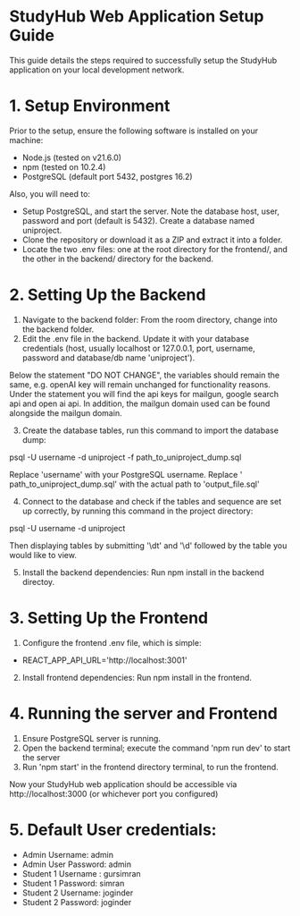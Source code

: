 # StudyHub Web Application Setup Guide
This guide details the steps required to successfully setup the StudyHub 
application on your local development network.

# 1. Setup Environment

Prior to the setup, ensure the following software is installed on your
machine: 

- Node.js (tested on v21.6.0)
- npm (tested on 10.2.4)
- PostgreSQL (default port 5432, postgres 16.2)

Also, you will need to:

- Setup PostgreSQL, and start the server. Note the database host, user, password and port (default is 5432). Create a database named uniproject.
- Clone the repository or download it as a ZIP and extract it into a folder.
- Locate the two  .env files: one at the root directory for the frontend/, and the other in the backend/ directory for the backend.

# 2. Setting Up the Backend 

1. Navigate to the backend folder:  From the room directory, change into the backend folder.
2. Edit the .env file in the backend. Update it with your database credentials (host, usually localhost or 127.0.0.1, port, username, password and database/db name 'uniproject'). 

Below the statement "DO NOT CHANGE", the variables should remain the same, e.g. openAI key will remain unchanged for functionality reasons.
Under the statement you will find the api keys for mailgun, google search api and open ai api. In addition, the mailgun domain used can be found alongside the mailgun domain. 

3. Create the database tables, run this command to import the database dump:
               
psql -U username -d uniproject -f  path_to_uniproject_dump.sql

Replace 'username' with your PostgreSQL username. 
Replace ' path_to_uniproject_dump.sql' with the actual path to 'output_file.sql'

4. Connect to the database and check if the tables and sequence are set up correctly, by running this command in the project directory: 

psql -U username -d uniproject

Then displaying tables by submitting '\dt' and '\d' followed by the table you would like to view.

5. Install the backend dependencies: Run npm install in the backend directoy.


# 3. Setting Up the Frontend

1. Configure the frontend .env file, which is simple: 

- REACT_APP_API_URL='http://localhost:3001'

2. Install frontend dependencies: Run npm install in the frontend. 

# 4. Running the server and Frontend

1. Ensure PostgreSQL server is running.
2. Open the backend terminal; execute the command 'npm run dev' to start the server
3. Run 'npm start' in the frontend directory terminal, to run the frontend.

Now your StudyHub web application should be accessible via http://localhost:3000 (or whichever port you configured)

# 5. Default User credentials: 

- Admin  Username: admin
- Admin User Password: admin
- Student 1 Username : gursimran
- Student 1 Password: simran
- Student 2 Username: joginder
- Student 2 Password: joginder